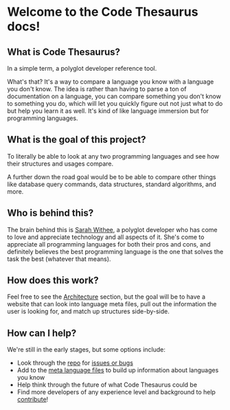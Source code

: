 # Welcome to the Code Thesaurus docs!

## What is Code Thesaurus?

In a simple term, a polyglot developer reference tool.

What's that? It's a way to compare a language you know with a language you don't know. The idea is rather than having to parse a ton of documentation on a language, you can compare something you don't know to something you do, which will let you quickly figure out not just what to do but help you learn it as well. It's kind of like language immersion but for programming languages.

## What is the goal of this project?

To literally be able to look at any two programming languages and see how their structures and usages compare. 

A further down the road goal would be to be able to compare other things like database query commands, data structures, standard algorithms, and more.

## Who is behind this?

The brain behind this is [Sarah Withee](https://twitter.com/geekygirlsarah), a polyglot developer who has come to love and appreciate technology and all aspects of it. She's come to appreciate all programming languages for both their pros and cons, and definitely believes the best programming language is the one that solves the task the best (whatever that means).

## How does this work?

Feel free to see the [Architecture](project_architecture.md) section, but the goal will be to have a website that can look into language meta files, pull out the information the user is looking for, and match up structures side-by-side. 

## How can I help?

We're still in the early stages, but some options include:

* Look through the [repo](https://github.com/codethesaurus/) for [issues or bugs](https://github.com/codethesaurus/codethesaur.us/issues) 
* Add to the [meta language files](https://github.com/codethesaurus/codethesaur.us/tree/main/web/thesauruses) to build up information about languages you know
* Help think through the future of what Code Thesaurus could be
* Find more developers of any experience level and background to help [contribute](https://github.com/codethesaurus/codethesaur.us/blob/main/CONTRIBUTING.md)!
